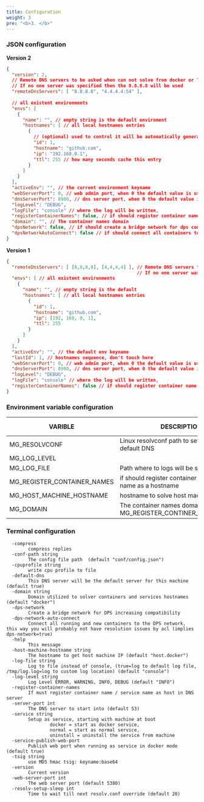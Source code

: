 ```yaml
---
title: Configuration
weight: 3
pre: "<b>3. </b>"
---
```


### JSON configuration

__Version 2__

```json
{
  "version": 2,
  // Remote DNS servers to be asked when can not solve from docker or local storage
  // If no one server was specified then the 8.8.8.8 will be used
  "remoteDnsServers": [ "8.8.8.8", "4.4.4.4:54" ],
  
  // all existent environments  
  "envs": [  
    {
      "name": "", // empty string is the default enviroment
      "hostnames": [ // all local hostnames entries
        {
          // (optional) used to control it will be automatically generated if not passed
          "id": 1, 
          "hostname": "github.com",
          "ip": "192.168.0.1",
          "ttl": 255 // how many seconds cache this entry
        }
      ]
    }
  ],
  "activeEnv": "", // the current environment keyname 
  "webServerPort": 0, // web admin port, when 0 the default value is used, see --help option
  "dnsServerPort": 8980, // dns server port, when 0 the default value is used
  "logLevel": "DEBUG",
  "logFile": "console" // where the log will be written,
  "registerContainerNames": false, // if should register container name / service name as a hostname
  "domain": "", // The container names domain
  "dpsNetwork": false, // if should create a bridge network for dps container
  "dpsNetworkAutoConnect": false // if should connect all containers to dps container
}
```

__Version 1__

```json
{
  "remoteDnsServers": [ [8,8,8,8], [4,4,4,4] ], // Remote DNS servers to be asked when can not solve from docker or local storage 
                                                // If no one server was specified then the 8.8.8.8 will be used
  "envs": [ // all existent environments 
    {
      "name": "", // empty string is the default
      "hostnames": [ // all local hostnames entries
        {
          "id": 1,
          "hostname": "github.com",
          "ip": [192, 168, 0, 1],
          "ttl": 255
        }
      ]
    }
  ],
  "activeEnv": "", // the default env keyname 
  "lastId": 1, // hostnames sequence, don't touch here
  "webServerPort": 0, // web admin port, when 0 the default value is used, see --help option
  "dnsServerPort": 8980, // dns server port, when 0 the default value is used
  "logLevel": "DEBUG",
  "logFile": "console" // where the log will be written,
  "registerContainerNames": false // if should register container name / service name as a hostname
}
```

### Environment variable configuration

| VARIBLE                     	| DESCRIPTION                                                                 	| DEFAULT VALUE    	|
|-----------------------------	|-----------------------------------------------------------------------------	|------------------	|
| MG_RESOLVCONF               	| Linux resolvconf path to set DPS as default DNS                             	| /etc/resolv.conf 	|
| MG_LOG_LEVEL                	|                                                                             	| INFO             	|
| MG_LOG_FILE                 	| Path where to logs will be stored                                           	| console          	|
| MG_REGISTER_CONTAINER_NAMES 	| if should register container name / service name as a hostname              	| false            	|
| MG_HOST_MACHINE_HOSTNAME    	| hostname to solve host machine IP                                           	| host.docker      	|
| MG_DOMAIN                   	| The container names domain (requires MG_REGISTER_CONTINER_NAMES=TRUE) 	| .docker          	|

### Terminal configuration

```
  -compress
    	compress replies
  -conf-path string
    	The config file path  (default "conf/config.json")
  -cpuprofile string
    	write cpu profile to file
  -default-dns
    	This DNS server will be the default server for this machine (default true)
  -domain string
    	Domain utilized to solver containers and services hostnames (default "docker")
  -dps-network
    	Create a bridge network for DPS increasing compatibility
  -dps-network-auto-connect
    	Connect all running and new containers to the DPS network, this way you will probably not have resolution issues by acl (implies dps-network=true)
  -help
    	This message
  -host-machine-hostname string
    	The hostname to get host machine IP (default "host.docker")
  -log-file string
    	Log to file instead of console, (true=log to default log file, /tmp/log.log=log to custom log location) (default "console")
  -log-level string
    	Log Level ERROR, WARNING, INFO, DEBUG (default "INFO")
  -register-container-names
    	If must register container name / service name as host in DNS server
  -server-port int
    	The DNS server to start into (default 53)
  -service string
    	Setup as service, starting with machine at boot
    			docker = start as docker service,
    			normal = start as normal service,
    			uninstall = uninstall the service from machine 
  -service-publish-web-port
    	Publish web port when running as service in docker mode (default true)
  -tsig string
    	use MD5 hmac tsig: keyname:base64
  -version
    	Current version
  -web-server-port int
    	The web server port (default 5380)
  -resolv-setup-sleep int
    	Time to wait till next resolv.conf override (default 20)
```
